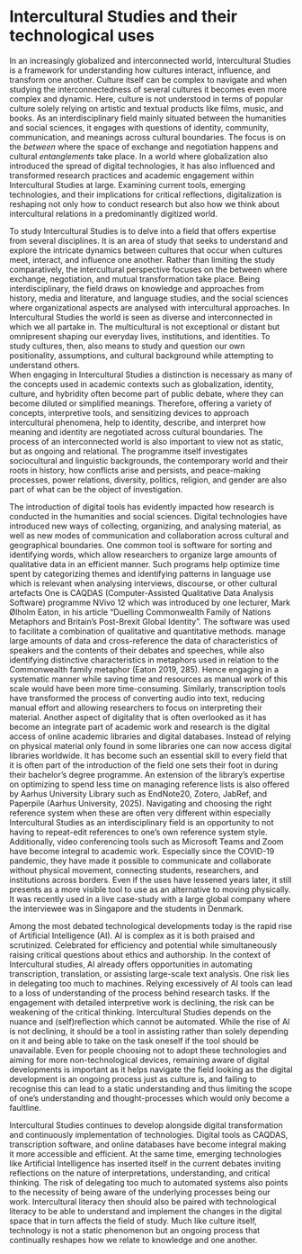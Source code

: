 # Intercultural Studies and their technological uses
In an increasingly globalized and interconnected world, Intercultural Studies is a framework for understanding how cultures interact, influence, and transform one another. Culture itself can be complex to navigate and when studying the interconnectedness of several cultures it becomes even more complex and dynamic. Here, culture is not understood in terms of popular culture solely relying on artistic and textual products like films, music, and books. As an interdisciplinary field mainly situated between the humanities and social sciences, it engages with questions of identity, community, communication, and meanings across cultural boundaries. The focus is on the _between_ where the space of exchange and negotiation happens and cultural _entanglements_ take place. In a world where globalization also introduced the spread of digital technologies, it has also influenced and transformed research practices and academic engagement within Intercultural Studies at large. Examining current tools, emerging technologies, and their implications for critical reflections, digitalization is reshaping not only how to conduct research but also how we think about intercultural relations in a predominantly digitized world. 

To study Intercultural Studies is to delve into a field that offers expertise from several disciplines. It is an area of study that seeks to understand and explore the intricate dynamics between cultures that occur when cultures meet, interact, and influence one another. Rather than limiting the study comparatively, the intercultural perspective focuses on the between where exchange, negotiation, and mutual transformation take place. Being interdisciplinary, the field draws on knowledge and approaches from history, media and literature, and language studies, and the social sciences where organizational aspects are analysed with intercultural approaches. In Intercultural Studies the world is seen as diverse and interconnected in which we all partake in. The multicultural is not exceptional or distant but omnipresent shaping our everyday lives, institutions, and identities. To study cultures, then, also means to study and question our own positionality, assumptions, and cultural background while attempting to understand others.  
When engaging in Intercultural Studies a distinction is necessary as many of the concepts used in academic contexts such as globalization, identity, culture, and hybridity often become part of public debate, where they can become diluted or simplified meanings. Therefore, offering a variety of concepts, interpretive tools, and sensitizing devices to approach intercultural phenomena, help to identity, describe, and interpret how meaning and identity are negotiated across cultural boundaries. The process of an interconnected world is also important to view not as static, but as ongoing and relational. The programme itself investigates sociocultural and linguistic backgrounds, the contemporary world and their roots in history, how conflicts arise and persists, and peace-making processes, power relations, diversity, politics, religion, and gender are also part of what can be the object of investigation.

The introduction of digital tools has evidently impacted how research is conducted in the humanities and social sciences. Digital technologies have introduced new ways of collecting, organizing, and analysing material, as well as new modes of communication and collaboration across cultural and geographical boundaries. One common tool is software for sorting and identifying words, which allow researchers to organize large amounts of qualitative data in an efficient manner. Such programs help optimize time spent by categorizing themes and identifying patterns in language use which is relevant when analysing interviews, discourse, or other cultural artefacts One is CAQDAS (Computer-Assisted Qualitative Data Analysis Software) programme NVivo 12 which was introduced by one lecturer, Mark Ølholm Eaton, in his article “Duelling Commonwealth Family of Nations Metaphors and Britain’s Post-Brexit Global Identity”. The software was used to facilitate a combination of qualitative and quantitative methods.  manage large amounts of data and cross-reference the data of characteristics of speakers and the contents of their debates and speeches, while also identifying distinctive characteristics in metaphors used in relation to the Commonwealth family metaphor (Eaton 2019, 285). Hence engaging in a systematic manner while saving time and resources as manual work of this scale would have been more time-consuming. Similarly, transcription tools have transformed the process of converting audio into text, reducing manual effort and allowing researchers to focus on interpreting their material.
 Another aspect of digitality that is often overlooked as it has become an integrate part of academic work and research is the digital access of online academic libraries and digital databases. Instead of relying on physical material only found in some libraries one can now access digital libraries worldwide. It has become such an essential skill to every field that it is often part of the introduction of the field one sets their foot in during their bachelor’s degree programme. An extension of the library’s expertise on optimizing to spend less time on managing reference lists is also offered by Aarhus University Library such as EndNote20, Zotero, JabRef, and Paperpile (Aarhus University, 2025). Navigating and choosing the right reference system when these are often very different within especially Intercultural Studies as an interdisciplinary field is an opportunity to not having to repeat-edit references to one’s own reference system style. Additionally, video conferencing tools such as Microsoft Teams and Zoom have become integral to academic work. Especially since the COVID-19 pandemic, they have made it possible to communicate and collaborate without physical movement, connecting students, researchers, and institutions across borders. Even if the uses have lessened years later, it still presents as a more visible tool to use as an alternative to moving physically. It was recently used in a live case-study with a large global company where the interviewee was in Singapore and the students in Denmark. 

Among the most debated technological developments today is the rapid rise of Artificial Intelligence (AI). AI is complex as it is both praised and scrutinized. Celebrated for efficiency and potential while simultaneously raising critical questions about ethics and authorship. In the context of Intercultural studies, AI already offers opportunities in automating transcription, translation, or assisting large-scale text analysis. One risk lies in delegating too much to machines. Relying excessively of AI tools can lead to a loss of understanding of the process behind research tasks. If the engagement with detailed interpretive work is declining, the risk can be weakening of the critical thinking. Intercultural Studies depends on the nuance and (self)reflection which cannot be automated. While the rise of AI is not declining, it should be a tool in assisting rather than solely depending on it and being able to take on the task oneself if the tool should be unavailable. Even for people choosing not to adopt these technologies and aiming for more non-technological devices, remaining aware of digital developments is important as it helps navigate the field looking as the digital development is an ongoing process just as culture is, and failing to recognise this can lead to a static understanding and thus limiting the scope of one’s understanding and thought-processes which would only become a faultline. 

Intercultural Studies continues to develop alongside digital transformation and continuously implementation of technologies. Digital tools as CAQDAS, transcription software, and online databases have become integral making it more accessible and efficient. At the same time, emerging technologies like Artificial Intelligence has inserted itself in the current debates inviting reflections on the nature of interpretations, understanding, and critical thinking. The risk of delegating too much to automated systems also points to the necessity of being aware of the underlying processes being our work. Intercultural literacy then should also be paired with technological literacy to be able to understand and implement the changes in the digital space that in turn affects the field of study. Much like culture itself, technology is not a static phenomenon but an ongoing process that continually reshapes how we relate to knowledge and one another. 